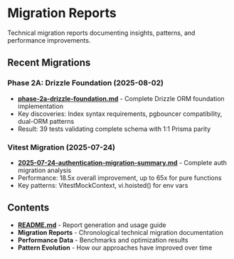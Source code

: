 # Migration Reports

Technical migration reports documenting insights, patterns, and performance improvements.

## Recent Migrations

### Phase 2A: Drizzle Foundation (2025-08-02)
- **[phase-2a-drizzle-foundation.md](./phase-2a-drizzle-foundation.md)** - Complete Drizzle ORM foundation implementation
- Key discoveries: Index syntax requirements, pgbouncer compatibility, dual-ORM patterns
- Result: 39 tests validating complete schema with 1:1 Prisma parity

### Vitest Migration (2025-07-24)
- **[2025-07-24-authentication-migration-summary.md](./2025-07-24-authentication-migration-summary.md)** - Complete auth migration analysis
- Performance: 18.5x overall improvement, up to 65x for pure functions
- Key patterns: VitestMockContext, vi.hoisted() for env vars

## Contents

- **[README.md](./README.md)** - Report generation and usage guide
- **Migration Reports** - Chronological technical migration documentation
- **Performance Data** - Benchmarks and optimization results
- **Pattern Evolution** - How our approaches have improved over time
